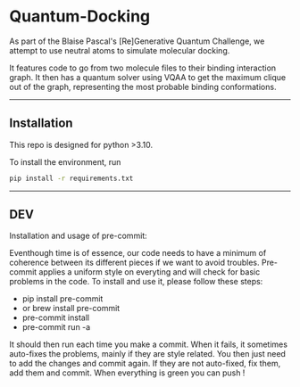 # Quantum-Docking

As part of the Blaise Pascal's [Re]Generative Quantum Challenge, we attempt to use neutral atoms to simulate molecular docking.

It features code to go from two molecule files to their binding interaction graph. It then has a quantum solver using VQAA to get the maximum clique out of the graph, representing the most probable binding conformations.



---



## Installation

This repo is designed for python >3.10.

To install the environment, run

```bash
pip install -r requirements.txt
```




---

## DEV

Installation and usage of pre-commit:

Eventhough time is of essence, our code needs to have a minimum of coherence between its different pieces if we want to avoid troubles. Pre-commit applies a uniform style on everyting and will check for basic problems in the code. To install and use it, please follow these steps:

* pip install pre-commit
* or brew install pre-commit
* pre-commit install
* pre-commit run -a

It should then run each time you make a commit. When it fails, it sometimes auto-fixes the problems, mainly if they are style related. You then just need to add the changes and commit again. If they are not auto-fixed, fix them, add them and commit. When everything is green you can push !
